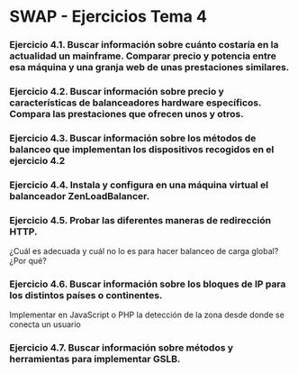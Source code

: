 
# SWAP - Ejercicios Tema 4

### Ejercicio 4.1. Buscar información sobre cuánto costaría en la actualidad un mainframe. Comparar precio y potencia entre esa máquina y una granja web de unas prestaciones similares.

### Ejercicio 4.2. Buscar información sobre precio y características de balanceadores hardware específicos. Compara las prestaciones que ofrecen unos y otros.


### Ejercicio 4.3. Buscar información sobre los métodos de balanceo que implementan los dispositivos recogidos en el ejercicio 4.2


### Ejercicio 4.4. Instala y configura en una máquina virtual el balanceador ZenLoadBalancer.


### Ejercicio 4.5. Probar las diferentes maneras de redirección HTTP.
¿Cuál es adecuada y cuál no lo es para hacer balanceo de carga global? ¿Por qué?

### Ejercicio 4.6. Buscar información sobre los bloques de IP para los distintos países o continentes.
Implementar en JavaScript o PHP la detección de la zona desde donde se conecta un usuario

### Ejercicio 4.7. Buscar información sobre métodos y herramientas para implementar GSLB.